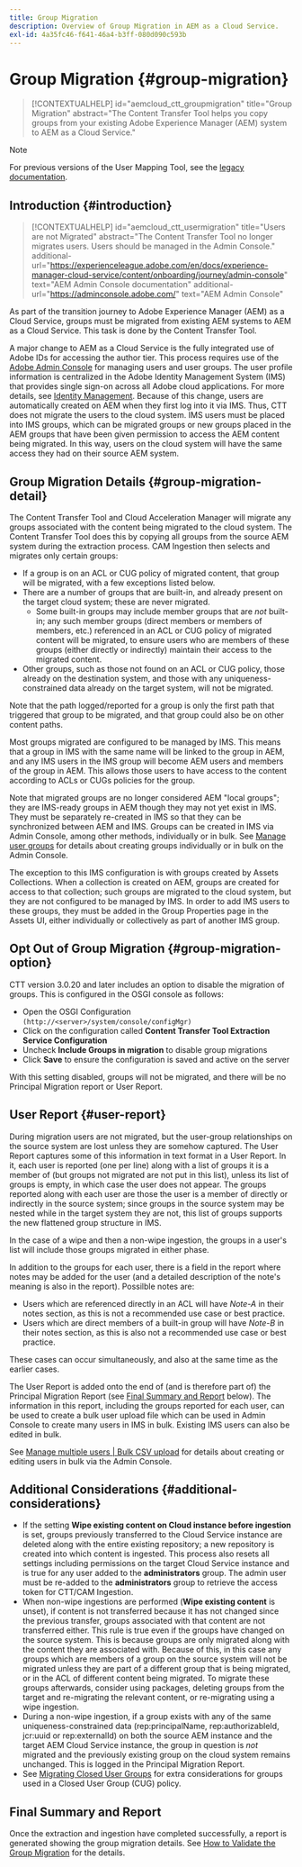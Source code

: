 ```yaml
---
title: Group Migration
description: Overview of Group Migration in AEM as a Cloud Service.
exl-id: 4a35fc46-f641-46a4-b3ff-080d090c593b
---
```


# Group Migration {#group-migration}

>[!CONTEXTUALHELP]
>id="aemcloud_ctt_groupmigration"
>title="Group Migration"
>abstract="The Content Transfer Tool helps you copy groups from your existing Adobe Experience Manager (AEM) system to AEM as a Cloud Service."

>[!NOTE]
>For previous versions of the User Mapping Tool, see the [legacy documentation](/help/journey-migration/content-transfer-tool/user-mapping-tool-legacy/considerations-user-mapping-tool-legacy.md).

## Introduction {#introduction}

>[!CONTEXTUALHELP]
>id="aemcloud_ctt_usermigration"
>title="Users are not Migrated"
>abstract="The Content Transfer Tool no longer migrates users. Users should be managed in the Admin Console."
>additional-url="https://experienceleague.adobe.com/en/docs/experience-manager-cloud-service/content/onboarding/journey/admin-console" text="AEM Admin Console documentation"
>additional-url="https://adminconsole.adobe.com/" text="AEM Admin Console"

As part of the transition journey to Adobe Experience Manager (AEM) as a Cloud Service, groups must be migrated from existing AEM systems to AEM as a Cloud Service. This task is done by the Content Transfer Tool.

A major change to AEM as a Cloud Service is the fully integrated use of Adobe IDs for accessing the author tier. This process requires use of the [Adobe Admin Console](https://helpx.adobe.com/enterprise/using/admin-console.html) for managing users and user groups. The user profile information is centralized in the Adobe Identity Management System (IMS) that provides single sign-on across all Adobe cloud applications. For more details, see [Identity Management](https://experienceleague.adobe.com/docs/experience-manager-cloud-service/content/overview/what-is-new-and-different.html#identity-management). Because of this change, users are automatically created on AEM when they first log into it via IMS.  Thus, CTT does not migrate the users to the cloud system.  IMS users must be placed into IMS groups, which can be migrated groups or new groups placed in the AEM groups that have been given permission to access the AEM content being migrated.  In this way, users on the cloud system will have the same access they had on their source AEM system.

## Group Migration Details {#group-migration-detail}

The Content Transfer Tool and Cloud Acceleration Manager will migrate any groups associated with the content being migrated to the cloud system. The Content Transfer Tool does this by copying all groups from the source AEM system during the extraction process. CAM Ingestion then selects and migrates only certain groups:

* If a group is on an ACL or CUG policy of migrated content, that group will be migrated, with a few exceptions listed below.
* There are a number of groups that are built-in, and already present on the target cloud system; these are never migrated.
    * Some built-in groups may include member groups that are _not_ built-in; any such member groups (direct members or members of members, etc.) referenced in an ACL or CUG policy of migrated content will be migrated, to ensure users who are members of these groups (either directly or indirectly) maintain their access to the migrated content.
* Other groups, such as those not found on an ACL or CUG policy, those already on the destination system, and those with any uniqueness-constrained data already on the target system, will not be migrated. 

Note that the path logged/reported for a group is only the first path that triggered that group to be migrated, and that group could also be on other content paths.

Most groups migrated are configured to be managed by IMS.  This means that a group in IMS with the same name will be linked to the group in AEM, and any IMS users in the IMS group will become AEM users and members of the group in AEM.  This allows those users to have access to the content according to ACLs or CUGs policies for the group.

Note that migrated groups are no longer considered AEM "local groups"; they are IMS-ready groups in AEM though they may not yet exist in IMS.  They must be separately re-created in IMS so that they can be synchronized between AEM and IMS.  Groups can be created in IMS via Admin Console, among other methods, individually or in bulk.  See [Manage user groups](https://helpx.adobe.com/ca/enterprise/using/user-groups.html) for details about creating groups individually or in bulk on the Admin Console.

The exception to this IMS configuration is with groups created by Assets Collections. When a collection is created on AEM, groups are created for access to that collection; such groups are migrated to the cloud system, but they are not configured to be managed by IMS.  In order to add IMS users to these groups, they must be added in the Group Properties page in the Assets UI, either individually or collectively as part of another IMS group.


## Opt Out of Group Migration {#group-migration-option}

CTT version 3.0.20 and later includes an option to disable the migration of groups.  This is configured in the OSGI console as follows: 

* Open the OSGI Configuration `(http://<server>/system/console/configMgr)`
* Click on the configuration called **Content Transfer Tool Extraction Service Configuration**
* Uncheck **Include Groups in migration** to disable group migrations
* Click **Save** to ensure the configuration is saved and active on the server

With this setting disabled, groups will not be migrated, and there will be no Principal Migration report or User Report.

## User Report {#user-report}

During migration users are not migrated, but the user-group relationships on the source system are lost unless they are somehow captured.  The User Report captures some of this information in text format in a User Report. In it, each user is reported (one per line) along with a list of groups it is a member of (but groups not migrated are not put in this list), unless its list of groups is empty, in which case the user does not appear. The groups reported along with each user are those the user is a member of directly or indirectly in the source system; since groups in the source system may be nested while in the target system they are not, this list of groups supports the new flattened group structure in IMS.

In the case of a wipe and then a non-wipe ingestion, the groups in a user's list will include those groups migrated in either phase.

In addition to the groups for each user, there is a field in the report where notes may be added for the user (and a detailed description of the note's meaning is also in the report).  Possilble notes are:

* Users which are referenced directly in an ACL will have *Note-A* in their notes section, as this is not a recommended use case or best practice.
* Users which are direct members of a built-in group will have *Note-B* in their notes section, as this is also not a recommended use case or best practice.

These cases can occur simultaneously, and also at the same time as the earlier cases.

The User Report is added onto the end of (and is therefore part of) the Principal Migration Report (see [Final Summary and Report](#final-summary-and-report) below).  The information in this report, including the groups reported for each user, can be used to create a bulk user upload file which can be used in Admin Console to create many users in IMS in bulk.  Existing IMS users can also be edited in bulk.

See [Manage multiple users | Bulk CSV upload](https://helpx.adobe.com/ca/enterprise/using/bulk-upload-users.html) for details about creating or editing users in bulk via the Admin Console.

## Additional Considerations {#additional-considerations}

* If the setting **Wipe existing content on Cloud instance before ingestion** is set, groups previously transferred to the Cloud Service instance are deleted along with the entire existing repository; a new repository is created into which content is ingested. This process also resets all settings including permissions on the target Cloud Service instance and is true for any user added to the **administrators** group. The admin user must be re-added to the **administrators** group to retrieve the access token for CTT/CAM Ingestion.
* When non-wipe ingestions are performed (**Wipe existing content** is unset), if content is not transferred because it has not changed since the previous transfer, groups associated with that content are not transferred either. This rule is true even if the groups have changed on the source system. This is because groups are only migrated along with the content they are associated with. Because of this, in this case any groups which are members of a group on the source system will not be migrated unless they are part of a different group that is being migrated, or in the ACL of different content being migrated. To migrate these groups afterwards, consider using packages, deleting groups from the target and re-migrating the relevant content, or re-migrating using a wipe ingestion.
* During a non-wipe ingestion, if a group exists with any of the same uniqueness-constrained data (rep:principalName, rep:authorizableId, jcr:uuid or rep:externalId) on both the source AEM instance and the target AEM Cloud Service instance, the group in question is _not_ migrated and the previously existing group on the cloud system remains unchanged. This is logged in the Principal Migration Report.
* See [Migrating Closed User Groups](/help/journey-migration/content-transfer-tool/using-content-transfer-tool/closed-user-groups-migration.md) for extra considerations for groups used in a Closed User Group (CUG) policy.

## Final Summary and Report

Once the extraction and ingestion have completed successfully, a report is generated showing the group migration details. See [How to Validate the Group Migration](/help/journey-migration/content-transfer-tool/using-content-transfer-tool/validating-content-transfers.md#how-to-validate-group-migration) for the details.
